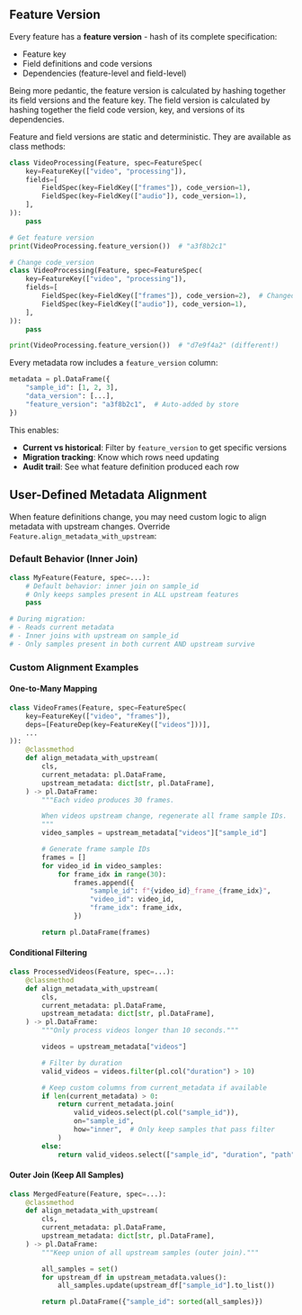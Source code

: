 ## Feature Version

Every feature has a **feature version** - hash of its complete specification:
- Feature key
- Field definitions and code versions
- Dependencies (feature-level and field-level)

Being more pedantic, the feature version is calculated by hashing together its field versions and the feature key. The field version is calculated by hashing together the field code version, key, and versions of its dependencies.

Feature and field versions are static and deterministic. They are available as class methods:

```python
class VideoProcessing(Feature, spec=FeatureSpec(
    key=FeatureKey(["video", "processing"]),
    fields=[
        FieldSpec(key=FieldKey(["frames"]), code_version=1),
        FieldSpec(key=FieldKey(["audio"]), code_version=1),
    ],
)):
    pass

# Get feature version
print(VideoProcessing.feature_version())  # "a3f8b2c1"

# Change code_version
class VideoProcessing(Feature, spec=FeatureSpec(
    key=FeatureKey(["video", "processing"]),
    fields=[
        FieldSpec(key=FieldKey(["frames"]), code_version=2),  # Changed!
        FieldSpec(key=FieldKey(["audio"]), code_version=1),
    ],
)):
    pass

print(VideoProcessing.feature_version())  # "d7e9f4a2" (different!)
```

Every metadata row includes a `feature_version` column:
```python
metadata = pl.DataFrame({
    "sample_id": [1, 2, 3],
    "data_version": [...],
    "feature_version": "a3f8b2c1",  # Auto-added by store
})
```

This enables:
- **Current vs historical**: Filter by `feature_version` to get specific versions
- **Migration tracking**: Know which rows need updating
- **Audit trail**: See what feature definition produced each row


## User-Defined Metadata Alignment

When feature definitions change, you may need custom logic to align metadata with upstream changes. Override `Feature.align_metadata_with_upstream`:

### Default Behavior (Inner Join)

```python
class MyFeature(Feature, spec=...):
    # Default behavior: inner join on sample_id
    # Only keeps samples present in ALL upstream features
    pass

# During migration:
# - Reads current metadata
# - Inner joins with upstream on sample_id
# - Only samples present in both current AND upstream survive
```

### Custom Alignment Examples

#### One-to-Many Mapping

```python
class VideoFrames(Feature, spec=FeatureSpec(
    key=FeatureKey(["video", "frames"]),
    deps=[FeatureDep(key=FeatureKey(["videos"]))],
    ...
)):
    @classmethod
    def align_metadata_with_upstream(
        cls,
        current_metadata: pl.DataFrame,
        upstream_metadata: dict[str, pl.DataFrame],
    ) -> pl.DataFrame:
        """Each video produces 30 frames.

        When videos upstream change, regenerate all frame sample IDs.
        """
        video_samples = upstream_metadata["videos"]["sample_id"]

        # Generate frame sample IDs
        frames = []
        for video_id in video_samples:
            for frame_idx in range(30):
                frames.append({
                    "sample_id": f"{video_id}_frame_{frame_idx}",
                    "video_id": video_id,
                    "frame_idx": frame_idx,
                })

        return pl.DataFrame(frames)
```

#### Conditional Filtering

```python
class ProcessedVideos(Feature, spec=...):
    @classmethod
    def align_metadata_with_upstream(
        cls,
        current_metadata: pl.DataFrame,
        upstream_metadata: dict[str, pl.DataFrame],
    ) -> pl.DataFrame:
        """Only process videos longer than 10 seconds."""

        videos = upstream_metadata["videos"]

        # Filter by duration
        valid_videos = videos.filter(pl.col("duration") > 10)

        # Keep custom columns from current_metadata if available
        if len(current_metadata) > 0:
            return current_metadata.join(
                valid_videos.select(pl.col("sample_id")),
                on="sample_id",
                how="inner",  # Only keep samples that pass filter
            )
        else:
            return valid_videos.select(["sample_id", "duration", "path"])
```

#### Outer Join (Keep All Samples)

```python
class MergedFeature(Feature, spec=...):
    @classmethod
    def align_metadata_with_upstream(
        cls,
        current_metadata: pl.DataFrame,
        upstream_metadata: dict[str, pl.DataFrame],
    ) -> pl.DataFrame:
        """Keep union of all upstream samples (outer join)."""

        all_samples = set()
        for upstream_df in upstream_metadata.values():
            all_samples.update(upstream_df["sample_id"].to_list())

        return pl.DataFrame({"sample_id": sorted(all_samples)})
```
